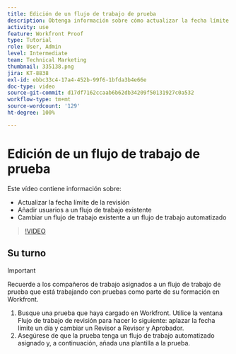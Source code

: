 ```yaml
---
title: Edición de un flujo de trabajo de prueba
description: Obtenga información sobre cómo actualizar la fecha límite de la revisión, agregar usuarios a un flujo de trabajo existente y cambiar un flujo de trabajo existente a uno automatizado en  [!DNL  Workfront].
activity: use
feature: Workfront Proof
type: Tutorial
role: User, Admin
level: Intermediate
team: Technical Marketing
thumbnail: 335138.png
jira: KT-8838
exl-id: ebbc33c4-17a4-452b-99f6-1bfda3b4e66e
doc-type: video
source-git-commit: d17df7162ccaab6b62db34209f50131927c0a532
workflow-type: tm+mt
source-wordcount: '129'
ht-degree: 100%

---
```


# Edición de un flujo de trabajo de prueba

Este vídeo contiene información sobre:

* Actualizar la fecha límite de la revisión
* Añadir usuarios a un flujo de trabajo existente
* Cambiar un flujo de trabajo existente a un flujo de trabajo automatizado

>[!VIDEO](https://video.tv.adobe.com/v/3445455/?quality=12&learn=on&enablevpops&captions=spa)

## Su turno

>[!IMPORTANT]
>
>Recuerde a los compañeros de trabajo asignados a un flujo de trabajo de prueba que está trabajando con pruebas como parte de su formación en Workfront.

1. Busque una prueba que haya cargado en Workfront. Utilice la ventana Flujo de trabajo de revisión para hacer lo siguiente: aplazar la fecha límite un día y cambiar un Revisor a Revisor y Aprobador.
1. Asegúrese de que la prueba tenga un flujo de trabajo automatizado asignado y, a continuación, añada una plantilla a la prueba.



<!--
## Learn more
* Add stages and users to an automated workflow on a proof
* Convert a basic workflow to an automated workflow on a proof
* Create or edit an automated workflow for an existing proof
* Edit proof stages and reviewers
-->
